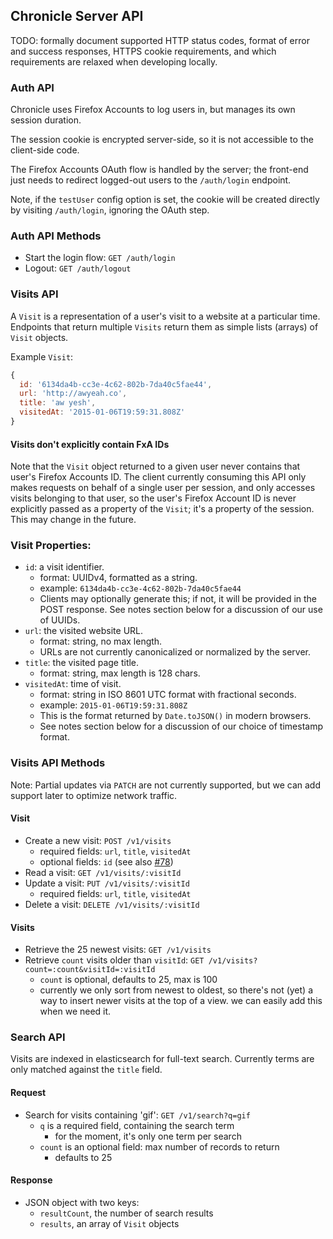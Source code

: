 ## Chronicle Server API

TODO: formally document supported HTTP status codes, format of error and success responses, HTTPS cookie requirements, and which requirements are relaxed when developing locally.

### Auth API

Chronicle uses Firefox Accounts to log users in, but manages its own session duration.

The session cookie is encrypted server-side, so it is not accessible to the client-side code.

The Firefox Accounts OAuth flow is handled by the server; the front-end just needs to redirect logged-out users to the `/auth/login` endpoint.

Note, if the `testUser` config option is set, the cookie will be created directly by visiting `/auth/login`, ignoring the OAuth step.

### Auth API Methods

- Start the login flow: `GET /auth/login`
- Logout: `GET /auth/logout`

### Visits API

A `Visit` is a representation of a user's visit to a website at a particular time. Endpoints that return multiple `Visits` return them as simple lists (arrays) of `Visit` objects.

Example `Visit`:
```js 
{
  id: '6134da4b-cc3e-4c62-802b-7da40c5fae44',
  url: 'http://awyeah.co',
  title: 'aw yesh',
  visitedAt: '2015-01-06T19:59:31.808Z'
}
```

#### Visits don't explicitly contain FxA IDs
Note that the `Visit` object returned to a given user never contains that user's Firefox Accounts ID. The client currently consuming this API only makes requests on behalf of a single user per session, and only accesses visits belonging to that user, so the user's Firefox Account ID is never explicitly passed as a property of the `Visit`; it's a property of the session. This may change in the future.

### Visit Properties:
- `id`: a visit identifier.
  - format: UUIDv4, formatted as a string.
  - example: `6134da4b-cc3e-4c62-802b-7da40c5fae44`
  - Clients may optionally generate this; if not, it will be provided in the POST response. See notes section below for a discussion of our use of UUIDs.
- `url`: the visited website URL.
  - format: string, no max length.
  - URLs are not currently canonicalized or normalized by the server.
- `title`: the visited page title.
  - format: string, max length is 128 chars.
- `visitedAt`: time of visit.
  - format: string in ISO 8601 UTC format with fractional seconds.
  - example: `2015-01-06T19:59:31.808Z`
  - This is the format returned by `Date.toJSON()` in modern browsers.
  - See notes section below for a discussion of our choice of timestamp format.

### Visits API Methods

Note: Partial updates via `PATCH` are not currently supported, but we can add support later to optimize network traffic.

#### Visit
- Create a new visit: `POST /v1/visits`
  - required fields: `url`, `title`, `visitedAt`
  - optional fields: `id` (see also [#78](https://github.com/mozilla/chronicle/issues/78))
- Read a visit: `GET /v1/visits/:visitId`
- Update a visit: `PUT /v1/visits/:visitId`
  - required fields: `url`, `title`, `visitedAt`
- Delete a visit: `DELETE /v1/visits/:visitId`

#### Visits
- Retrieve the 25 newest visits: `GET /v1/visits`
- Retrieve `count` visits older than `visitId`: `GET /v1/visits?count=:count&visitId=:visitId`
  - `count` is optional, defaults to 25, max is 100
  - currently we only sort from newest to oldest, so there's not (yet) a way to insert newer visits at the top of a view. we can easily add this when we need it.

### Search API

Visits are indexed in elasticsearch for full-text search. Currently terms are only matched against the `title` field.

#### Request

- Search for visits containing 'gif': `GET /v1/search?q=gif`
  - `q` is a required field, containing the search term
    - for the moment, it's only one term per search
  - `count` is an optional field: max number of records to return
    - defaults to 25

#### Response

- JSON object with two keys:
  - `resultCount`, the number of search results
  - `results`, an array of `Visit` objects
